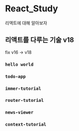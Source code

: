 # React_Study

리액트에 대해 알아보자

## 리액트를 다루는 기술 v18

fix v16 -> v18

### `hello world`
### `todo-app`
### `immer-tutorial`
### `router-tutorial`
### `news-viewer`
### `context-tutorial`


